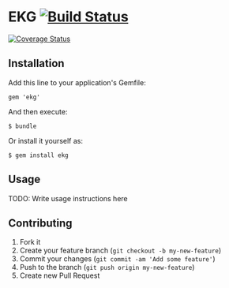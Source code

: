 # EKG [![Build Status](https://secure.travis-ci.org/darrencauthon/ekg.png?branch=master)](http://travis-ci.org/darrencauthon/ekg)
[![Coverage Status](https://coveralls.io/repos/darrencauthon/ekg/badge.png?branch=master)](https://coveralls.io/r/darrencauthon/ekg?branch=master)

## Installation

Add this line to your application's Gemfile:

    gem 'ekg'

And then execute:

    $ bundle

Or install it yourself as:

    $ gem install ekg

## Usage

TODO: Write usage instructions here

## Contributing

1. Fork it
2. Create your feature branch (`git checkout -b my-new-feature`)
3. Commit your changes (`git commit -am 'Add some feature'`)
4. Push to the branch (`git push origin my-new-feature`)
5. Create new Pull Request
